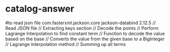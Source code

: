 # catalog-answer
#to read json file
<dependency>
    <groupId>com.fasterxml.jackson.core</groupId>
    <artifactId>jackson-databind</artifactId>
    <version>2.12.5</version>
</dependency>
// Read JSON file
// Extracting keys section
// Decode the points
// Perform Lagrange Interpolation to find constant term
// Function to decode the value based on the base
// Converts the value from the given base to a BigInteger
// Lagrange interpolation method
// Summing up all terms
